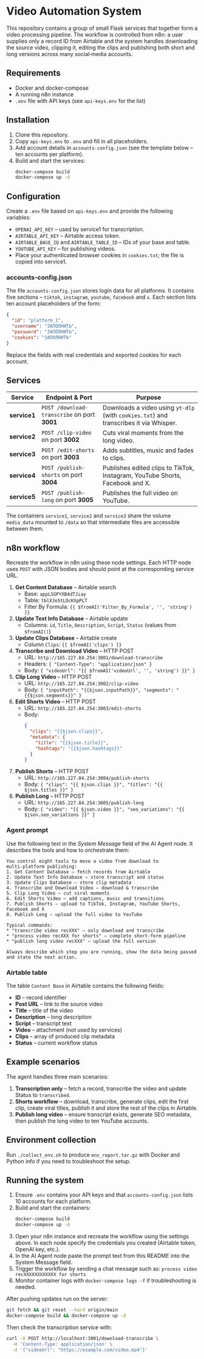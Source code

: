 # Video Automation System

This repository contains a group of small Flask services that together form a video processing pipeline.  The workflow is controlled from n8n: a user supplies only a record ID from Airtable and the system handles downloading the source video, clipping it, editing the clips and publishing both short and long versions across many social‑media accounts.

## Requirements
- Docker and docker-compose
- A running n8n instance
- `.env` file with API keys (see `api-keys.env` for the list)

## Installation
1. Clone this repository.
2. Copy `api-keys.env` to `.env` and fill in all placeholders.
3. Add account details in `accounts-config.json` (see the template below – ten accounts per platform).
4. Build and start the services:
   ```bash
   docker-compose build
   docker-compose up -d
   ```
## Configuration
Create a `.env` file based on `api-keys.env` and provide the following variables:
- `OPENAI_API_KEY` – used by service1 for transcription.
- `AIRTABLE_API_KEY` – Airtable access token.
- `AIRTABLE_BASE_ID` and `AIRTABLE_TABLE_ID` – IDs of your base and table.
- `YOUTUBE_API_KEY` – for publishing videos.
- Place your authenticated browser cookies in `cookies.txt`; the file is copied into service1.

### accounts-config.json
The file `accounts-config.json` stores login data for all platforms.  It contains five sections – `tiktok`, `instagram`, `youtube`, `facebook` and `x`.  Each section lists ten account placeholders of the form:

```json
{
  "id": "platform_1",
  "username": "ЗАПОЛНИТЬ",
  "password": "ЗАПОЛНИТЬ",
  "cookies": "ЗАПОЛНИТЬ"
}
```
Replace the fields with real credentials and exported cookies for each account.

## Services
| Service  | Endpoint & Port              | Purpose |
|---------|------------------------------|---------|
| **service1** | `POST /download-transcribe` on port **3001** | Downloads a video using `yt-dlp` (with `cookies.txt`) and transcribes it via Whisper. |
| **service2** | `POST /clip-video` on port **3002** | Cuts viral moments from the long video. |
| **service3** | `POST /edit-shorts` on port **3003** | Adds subtitles, music and fades to clips. |
| **service4** | `POST /publish-shorts` on port **3004** | Publishes edited clips to TikTok, Instagram, YouTube Shorts, Facebook and X. |
| **service5** | `POST /publish-long` on port **3005** | Publishes the full video on YouTube. |

The containers `service1`, `service2` and `service3` share the volume `media_data` mounted to `/data` so that intermediate files are accessible between them.

## n8n workflow
Recreate the workflow in n8n using these node settings.  Each HTTP node uses `POST` with JSON bodies and should point at the corresponding service URL.

1. **Get Content Database** – Airtable search
   - Base: `appLSGPYXB4dTJiay`
   - Table: `tblXJe5tLOcKXpPLT`
   - Filter By Formula: `{{ $fromAI('Filter_By_Formula', '', 'string') }}`
2. **Update Text Info Database** – Airtable update
   - Columns: `id`, `Title`, `Description`, `Script`, `Status` (values from `$fromAI()`)
3. **Update Clips Database** – Airtable create
   - Column `Clips`: `{{ $fromAI('clips') }}`
4. **Transcribe and Download Video** – HTTP POST
   - URL: `http://165.227.84.254:3001/download-transcribe`
   - Headers: `{ "Content-Type": "application/json" }`
   - Body: `{ "videoUrl": "{{ $fromAI('videoUrl', '', 'string') }}" }`
5. **Clip Long Video** – HTTP POST
   - URL: `http://165.227.84.254:3002/clip-video`
   - Body: `{ "inputPath": "{{$json.inputPath}}", "segments": "{{$json.segments}}" }`
6. **Edit Shorts Video** – HTTP POST
   - URL: `http://165.227.84.254:3003/edit-shorts`
   - Body:
     ```json
     {
       "clips": "{{$json.clips}}",
       "metadata": {
         "title": "{{$json.title}}",
         "hashtags": "{{$json.hashtags}}"
       }
     }
     ```
7. **Publish Shorts** – HTTP POST
   - URL: `http://165.227.84.254:3004/publish-shorts`
   - Body: `{ "clips": "{{ $json.clips }}", "titles": "{{ $json.titles }}" }`
8. **Publish Long** – HTTP POST
   - URL: `http://165.227.84.254:3005/publish-long`
   - Body: `{ "video": "{{ $json.video }}", "seo_variations": "{{ $json.seo_variations }}" }`

### Agent prompt
Use the following text in the *System Message* field of the AI Agent node. It describes the tools and how to orchestrate them:

```
You control eight tools to move a video from download to multi‑platform publishing:
1. Get Content Database – fetch records from Airtable
2. Update Text Info Database – store transcript and status
3. Update Clips Database – store clip metadata
4. Transcribe and Download Video – download & transcribe
5. Clip Long Video – cut viral moments
6. Edit Shorts Video – add captions, music and transitions
7. Publish Shorts – upload to TikTok, Instagram, YouTube Shorts, Facebook and X
8. Publish Long – upload the full video to YouTube

Typical commands:
* "transcribe video recXXX" – only download and transcribe
* "process video recXXX for shorts" – complete short‑form pipeline
* "publish long video recXXX" – upload the full version

Always describe which step you are running, show the data being passed and state the next action.
```

### Airtable table
The table `Content Base` in Airtable contains the following fields:
- **ID** – record identifier
- **Post URL** – link to the source video
- **Title** – title of the video
- **Description** – long description
- **Script** – transcript text
- **Video** – attachment (not used by services)
- **Clips** – array of produced clip metadata
- **Status** – current workflow status

## Example scenarios
The agent handles three main scenarios:
1. **Transcription only** – fetch a record, transcribe the video and update Status to `transcribed`.
2. **Shorts workflow** – download, transcribe, generate clips, edit the first clip, create viral titles, publish it and store the rest of the clips in Airtable.
3. **Publish long video** – ensure transcript exists, generate SEO metadata, then publish the long video to ten YouTube accounts.

## Environment collection
Run `./collect_env.sh` to produce `env_report.tar.gz` with Docker and Python info if you need to troubleshoot the setup.

## Running the system
1. Ensure `.env` contains your API keys and that `accounts-config.json` lists 10 accounts for each platform.
2. Build and start the containers:
   ```bash
   docker-compose build
   docker-compose up -d
   ```
3. Open your n8n instance and recreate the workflow using the settings above.  In each node specify the credentials you created (Airtable token, OpenAI key, etc.).
4. In the AI Agent node paste the prompt text from this README into the System Message field.
5. Trigger the workflow by sending a chat message such as:
   `process video recXXXXXXXXXXXX for shorts`
6. Monitor container logs with `docker-compose logs -f` if troubleshooting is needed.

After pushing updates run on the server:
```bash
git fetch && git reset --hard origin/main
docker-compose build && docker-compose up -d
```
Then check the transcription service with:
```bash
curl -X POST http://localhost:3001/download-transcribe \
  -H 'Content-Type: application/json' \
  -d '{"videoUrl": "https://example.com/video.mp4"}'
```
